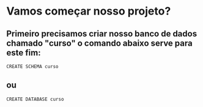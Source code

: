 # Vamos começar nosso projeto?
## Primeiro precisamos criar nosso banco de dados chamado "curso" o comando abaixo serve para este fim:
    CREATE SCHEMA curso
## ou
    CREATE DATABASE curso
